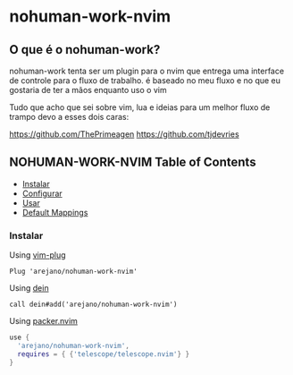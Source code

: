 # nohuman-work-nvim


## O que é o nohuman-work?

nohuman-work tenta ser um plugin para o nvim que entrega uma interface de controle para o fluxo de trabalho.
é baseado no meu fluxo e no que eu gostaria de ter a mãos enquanto uso o vim


Tudo que acho que sei sobre vim, lua e ideias para um melhor fluxo de trampo devo a esses dois caras:

https://github.com/ThePrimeagen
https://github.com/tjdevries


## NOHUMAN-WORK-NVIM Table of Contents

- [Instalar](#instalar)
- [Configurar](#configurar)
- [Usar](#usar)
- [Default Mappings](#default-mappings)


### Instalar

Using [vim-plug](https://github.com/arejano/nohuman-work-nvim)

```viml
Plug 'arejano/nohuman-work-nvim'
```

Using [dein](https://github.com/Shougo/dein.vim)

```viml
call dein#add('arejano/nohuman-work-nvim')
```
Using [packer.nvim](https://github.com/wbthomason/packer.nvim)

```lua
use {
  'arejano/nohuman-work-nvim',
  requires = { {'telescope/telescope.nvim'} }
}
```

<!-- ### checkhealth -->

<!-- Make sure you call `:checkhealth telescope` after installing telescope to ensure -->
<!-- everything is setup correctly. -->

<!-- After this setup you can continue reading here or switch to `:help telescope` -->
<!-- to get an understanding of how to use Telescope and how to configure it. -->

<!-- ## Usage -->

<!-- Try the command `:Telescope find_files<cr>` -->
<!--   to see if `telescope.nvim` is installed correctly. -->

<!-- ```viml -->
<!-- " Find files using Telescope command-line sugar. -->
<!-- nnoremap <leader>ff <cmd>Telescope find_files<cr> -->
<!-- nnoremap <leader>fg <cmd>Telescope live_grep<cr> -->
<!-- nnoremap <leader>fb <cmd>Telescope buffers<cr> -->
<!-- nnoremap <leader>fh <cmd>Telescope help_tags<cr> -->

<!-- " Using Lua functions -->
<!-- nnoremap <leader>ff <cmd>lua require('telescope.builtin').find_files()<cr> -->
<!-- nnoremap <leader>fg <cmd>lua require('telescope.builtin').live_grep()<cr> -->
<!-- nnoremap <leader>fb <cmd>lua require('telescope.builtin').buffers()<cr> -->
<!-- nnoremap <leader>fh <cmd>lua require('telescope.builtin').help_tags()<cr> -->
<!-- ``` -->

<!-- See [builtin pickers](#pickers) for a list of all builtin functions. -->

<!-- ## Customization -->

<!-- This section should help you explore available options to configure and -->
<!-- customize your `telescope.nvim`. -->

<!-- Unlike most vim plugins, `telescope.nvim` can be customized by either applying -->
<!-- customizations globally, or individually per picker. -->

<!-- - **Global Customization** affecting all pickers can be done through the main -->
<!--   `setup()` method (see defaults below) -->
<!-- - **Individual Customization** affecting a single picker by passing `opts` to -->
<!--   builtin pickers (e.g. `builtin.find_files(opts)`) see -->
<!--   [Configuration recipes](https://github.com/nvim-telescope/telescope.nvim/wiki/Configuration-Recipes) -->
<!--   wiki page for ideas. -->

<!-- ### Telescope setup structure -->

<!-- ```lua -->
<!-- require('telescope').setup{ -->
<!--   defaults = { -->
<!--     -- Default configuration for telescope goes here: -->
<!--     -- config_key = value, -->
<!--     mappings = { -->
<!--       i = { -->
<!--         -- map actions.which_key to <C-h> (default: <C-/>) -->
<!--         -- actions.which_key shows the mappings for your picker, -->
<!--         -- e.g. git_{create, delete, ...}_branch for the git_branches picker -->
<!--         ["<C-h>"] = "which_key" -->
<!--       } -->
<!--     } -->
<!--   }, -->
<!--   pickers = { -->
<!--     -- Default configuration for builtin pickers goes here: -->
<!--     -- picker_name = { -->
<!--     --   picker_config_key = value, -->
<!--     --   ... -->
<!--     -- } -->
<!--     -- Now the picker_config_key will be applied every time you call this -->
<!--     -- builtin picker -->
<!--   }, -->
<!--   extensions = { -->
<!--     -- Your extension configuration goes here: -->
<!--     -- extension_name = { -->
<!--     --   extension_config_key = value, -->
<!--     -- } -->
<!--     -- please take a look at the readme of the extension you want to configure -->
<!--   } -->
<!-- } -->
<!-- ``` -->

<!-- To look at what default configuration options exist please read: `:help -->
<!-- telescope.setup()`.  For picker specific `opts` please read: `:help -->
<!-- telescope.builtin`. -->


<!-- To embed the above code snippet in a `.vim` file -->
<!--   (for example in `after/plugin/telescope.nvim.vim`), -->
<!--   wrap it in `lua << EOF code-snippet EOF`: -->

<!-- ```lua -->
<!-- lua << EOF -->
<!-- require('telescope').setup{ -->
<!--   -- ... -->
<!-- } -->
<!-- EOF -->
<!-- ``` -->

<!-- ## Default Mappings -->

<!-- Mappings are fully customizable. -->
<!-- Many familiar mapping patterns are setup as defaults. -->

<!-- | Mappings       | Action                                               | -->
<!-- |----------------|------------------------------------------------------| -->
<!-- | `<C-n>/<Down>` | Next item                                            | -->
<!-- | `<C-p>/<Up>`   | Previous item                                        | -->
<!-- | `j/k`          | Next/previous (in normal mode)                       | -->
<!-- | `H/M/L`        | Select High/Middle/Low (in normal mode)              | -->
<!-- | 'gg/G'         | Select the first/last item (in normal mode)          | -->
<!-- | `<CR>`         | Confirm selection                                    | -->
<!-- | `<C-x>`        | Go to file selection as a split                      | -->
<!-- | `<C-v>`        | Go to file selection as a vsplit                     | -->
<!-- | `<C-t>`        | Go to a file in a new tab                            | -->
<!-- | `<C-u>`        | Scroll up in preview window                          | -->
<!-- | `<C-d>`        | Scroll down in preview window                        | -->
<!-- | `<C-/>`        | Show mappings for picker actions (insert mode)       | -->
<!-- | `?`            | Show mappings for picker actions (normal mode)       | -->
<!-- | `<C-c>`        | Close telescope                                      | -->
<!-- | `<Esc>`        | Close telescope (in normal mode)                     | -->
<!-- | `<Tab>`        | Toggle selection and move to next selection          | -->
<!-- | `<S-Tab>`      | Toggle selection and move to prev selection          | -->
<!-- | `<C-q>`        | Send all items not filtered to quickfixlist (qflist) | -->
<!-- | `<M-q>`        | Send all selected items to qflist                    | -->


<!-- To see the full list of mappings, check out `lua/telescope/mappings.lua` and the -->
<!-- `default_mappings` table. -->

<!-- **Tip**: you can use `<C-/>` and `?` in insert and normal mode, respectively, to show the actions mapped to your picker. -->

<!-- Much like [builtin pickers](#pickers), there are a number of -->
<!-- [actions](https://github.com/nvim-telescope/telescope.nvim/blob/master/lua/telescope/actions/init.lua) -->
<!-- you can pick from to remap your telescope buffer mappings, or create a new -->
<!-- custom action: -->

<!-- ```lua -->
<!-- -- Built-in actions -->
<!-- local transform_mod = require('telescope.actions.mt').transform_mod -->

<!-- -- or create your custom action -->
<!-- local my_cool_custom_action = transform_mod({ -->
<!--   x = function(prompt_bufnr) -->
<!--     print("This function ran after another action. Prompt_bufnr: " .. prompt_bufnr) -->
<!--     -- Enter your function logic here. You can take inspiration from lua/telescope/actions.lua -->
<!--   end, -->
<!-- }) -->
<!-- ``` -->

<!-- To remap telescope mappings, please read `:help telescope.defaults.mappings`. -->
<!-- To do picker specific mappings, its suggested to do this with the `pickers` -->
<!-- table in `telescope.setup`. Each picker accepts a `mappings` table like its -->
<!-- explained in `:help telescope.defaults.mappings`. -->

<!-- ## Pickers -->

<!-- Built-in functions. Ready to be bound to any key you like. -->

<!-- ```vim -->
<!-- :lua require'telescope.builtin'.planets{} -->

<!-- :nnoremap <Leader>pp :lua require'telescope.builtin'.planets{} -->
<!-- ``` -->

<!-- ### File Pickers -->

<!-- | Functions                           | Description                                                                                                                       | -->
<!-- |-------------------------------------|-----------------------------------------------------------------------------------------------------------------------------------| -->
<!-- | `builtin.find_files`                | Lists files in your current working directory, respects .gitignore                                                                | -->
<!-- | `builtin.git_files`                 | Fuzzy search through the output of `git ls-files` command, respects .gitignore, optionally ignores untracked files                | -->
<!-- | `builtin.grep_string`               | Searches for the string under your cursor in your current working directory                                                       | -->
<!-- | `builtin.live_grep`                 | Search for a string in your current working directory and get results live as you type (respecting .gitignore)                    | -->
<!-- | `builtin.file_browser`              | Lists files and folders in your current working directory, open files, navigate your filesystem, and create new files and folders | -->

<!-- ### Vim Pickers -->

<!-- | Functions                           | Description                                                                                                                                                 | -->
<!-- |-------------------------------------|-------------------------------------------------------------------------------------------------------------------------------------------------------------| -->
<!-- | `builtin.buffers`                   | Lists open buffers in current neovim instance                                                                                                               | -->
<!-- | `builtin.oldfiles`                  | Lists previously open files                                                                                                                                 | -->
<!-- | `builtin.commands`                  | Lists available plugin/user commands and runs them on `<cr>`                                                                                                | -->
<!-- | `builtin.tags`                      | Lists tags in current directory with tag location file preview (users are required to run ctags -R to generate tags or update when introducing new changes) | -->
<!-- | `builtin.command_history`           | Lists commands that were executed recently, and reruns them on `<cr>`                                                                                       | -->
<!-- | `builtin.search_history`            | Lists searches that were executed recently, and reruns them on `<cr>`                                                                                       | -->
<!-- | `builtin.help_tags`                 | Lists available help tags and opens a new window with the relevant help info on `<cr>`                                                                      | -->
<!-- | `builtin.man_pages`                 | Lists manpage entries, opens them in a help window on `<cr>`                                                                                                | -->
<!-- | `builtin.marks`                     | Lists vim marks and their value                                                                                                                             | -->
<!-- | `builtin.colorscheme`               | Lists available colorschemes and applies them on `<cr>`                                                                                                     | -->
<!-- | `builtin.quickfix`                  | Lists items in the quickfix list                                                                                                                            | -->
<!-- | `builtin.loclist`                   | Lists items from the current window's location list                                                                                                         | -->
<!-- | `builtin.jumplist`                  | Lists Jump List entries                                                                                                                                     | -->
<!-- | `builtin.vim_options`               | Lists vim options, allows you to edit the current value on `<cr>`                                                                                           | -->
<!-- | `builtin.registers`                 | Lists vim registers, pastes the contents of the register on `<cr>`                                                                                          | -->
<!-- | `builtin.autocommands`              | Lists vim autocommands and goes to their declaration on `<cr>`                                                                                              | -->
<!-- | `builtin.spell_suggest`             | Lists spelling suggestions for the current word under the cursor, replaces word with selected suggestion on `<cr>`                                          | -->
<!-- | `builtin.keymaps`                   | Lists normal mode keymappings                                                                                                                               | -->
<!-- | `builtin.filetypes`                 | Lists all available filetypes                                                                                                                               | -->
<!-- | `builtin.highlights`                | Lists all available highlights                                                                                                                              | -->
<!-- | `builtin.current_buffer_fuzzy_find` | Live fuzzy search inside of the currently open buffer                                                                                                       | -->
<!-- | `builtin.current_buffer_tags`       | Lists all of the tags for the currently open buffer, with a preview                                                                                         | -->
<!-- | `builtin.resume`                    | Lists the results incl. multi-selections of the previous picker                                                                                             | -->
<!-- | `builtin.pickers`                   | Lists the previous pickers incl. multi-selections (see `:h telescope.defaults.cache_picker`)                                                                | -->

<!-- ### Neovim LSP Pickers -->

<!-- | Functions                                   | Description                                                                                                               | -->
<!-- |---------------------------------------------|---------------------------------------------------------------------------------------------------------------------------| -->
<!-- | `builtin.lsp_references`                    | Lists LSP references for word under the cursor                                                                            | -->
<!-- | `builtin.lsp_document_symbols`              | Lists LSP document symbols in the current buffer                                                                          | -->
<!-- | `builtin.lsp_workspace_symbols`             | Lists LSP document symbols in the current workspace                                                                       | -->
<!-- | `builtin.lsp_dynamic_workspace_symbols`     | Dynamically Lists LSP for all workspace symbols                                                                           | -->
<!-- | `builtin.lsp_code_actions`                  | Lists any LSP actions for the word under the cursor, that can be triggered with `<cr>`                                    | -->
<!-- | `builtin.lsp_range_code_actions`            | Lists any LSP actions for a given range, that can be triggered with `<cr>`                                                | -->
<!-- | `builtin.lsp_document_diagnostics`          | Lists LSP diagnostics for the current buffer                                                                              | -->
<!-- | `builtin.lsp_workspace_diagnostics`         | Lists LSP diagnostics for the current workspace if supported, otherwise searches in all open buffers                      | -->
<!-- | `builtin.lsp_implementations`               | Goto the implementation of the word under the cursor if there's only one, otherwise show all options in Telescope         | -->
<!-- | `builtin.lsp_definitions`                   | Goto the definition of the word under the cursor, if there's only one, otherwise show all options in Telescope            | -->
<!-- | `builtin.lsp_type_definitions`              | Goto the definition of the type of the word under the cursor, if there's only one, otherwise show all options in Telescope| -->


<!-- ### Git Pickers -->

<!-- | Functions                           | Description                                                                                                | -->
<!-- |-------------------------------------|------------------------------------------------------------------------------------------------------------| -->
<!-- | `builtin.git_commits`               | Lists git commits with diff preview, checkout action `<cr>`, reset mixed `<C-r>m`, reset soft `<C-r>s` and reset hard `<C-r>h` | -->
<!-- | `builtin.git_bcommits`              | Lists buffer's git commits with diff preview and checks them out on `<cr>`                                 | -->
<!-- | `builtin.git_branches`              | Lists all branches with log preview, checkout action `<cr>`, track action `<C-t>` and rebase action`<C-r>` | -->
<!-- | `builtin.git_status`                | Lists current changes per file with diff preview and add action. (Multi-selection still WIP)               | -->
<!-- | `builtin.git_stash`                 | Lists stash items in current repository with ability to apply them on `<cr>`                               | -->

<!-- ### Treesitter Picker -->

<!-- | Functions                           | Description                                       | -->
<!-- |-------------------------------------|---------------------------------------------------| -->
<!-- | `builtin.treesitter`                | Lists Function names, variables, from Treesitter! | -->

<!-- ### Lists Picker -->

<!-- | Functions                           | Description                                                                                                                                                                               | -->
<!-- |-------------------------------------|-------------------------------------------------------------------------------------------------------------------------------------------------------------------------------------------| -->
<!-- | `builtin.planets`                   | Use the telescope...                                                                                                                                                                      | -->
<!-- | `builtin.builtin`                   | Lists Built-in pickers and run them on `<cr>`.                                                                                                                                            | -->
<!-- | `builtin.reloader`                  | Lists Lua modules and reload them on `<cr>`.                                                                                                                                              | -->
<!-- | `builtin.symbols`                   | Lists symbols inside a file `data/telescope-sources/*.json` found in your rtp. More info and symbol sources can be found [here](https://github.com/nvim-telescope/telescope-symbols.nvim) | -->

<!-- ## Previewers -->

<!-- | Previewers                         | Description                                                     | -->
<!-- |------------------------------------|-----------------------------------------------------------------| -->
<!-- | `previewers.vim_buffer_cat.new`    | Default previewer for files. Uses vim buffers                   | -->
<!-- | `previewers.vim_buffer_vimgrep.new`| Default previewer for grep and similar. Uses vim buffers        | -->
<!-- | `previewers.vim_buffer_qflist.new` | Default previewer for qflist. Uses vim buffers                  | -->
<!-- | `previewers.cat.new`               | Deprecated previewer for files. Uses `cat`/`bat`                | -->
<!-- | `previewers.vimgrep.new`           | Deprecated previewer for grep and similar. Uses `cat`/`bat`     | -->
<!-- | `previewers.qflist.new`            | Deprecated previewer for qflist. Uses `cat`/`bat`               | -->

<!-- The default previewers are from now on `vim_buffer_` previewers. They use vim -->
<!-- buffers for displaying files and use tree-sitter or regex for file highlighting. -->

<!-- These previewers are guessing the filetype of the selected file, so there might -->
<!-- be cases where they miss, leading to wrong highlights. This is because we can't -->
<!-- determine the filetype in the traditional way: We don't do `bufload` and instead -->
<!-- read the file asynchronously with `vim.loop.fs_` and attach only a highlighter; -->
<!-- otherwise the speed of the previewer would slow down considerably. If you want -->
<!-- to configure more filetypes, take a look at -->
<!-- [plenary wiki](https://github.com/nvim-lua/plenary.nvim#plenaryfiletype). -->

<!-- If you want to configure the `vim_buffer_` previewer (e.g. you want the line to wrap), do this: -->

<!-- ```vim -->
<!-- autocmd User TelescopePreviewerLoaded setlocal wrap -->
<!-- ``` -->

<!-- ## Sorters -->

<!-- | Sorters                            | Description                                                     | -->
<!-- |------------------------------------|-----------------------------------------------------------------| -->
<!-- | `sorters.get_fuzzy_file`           | Telescope's default sorter for files                            | -->
<!-- | `sorters.get_generic_fuzzy_sorter` | Telescope's default sorter for everything else                  | -->
<!-- | `sorters.get_levenshtein_sorter`   | Using Levenshtein distance algorithm (don't use :D)             | -->
<!-- | `sorters.get_fzy_sorter`           | Using fzy algorithm                                             | -->
<!-- | `sorters.fuzzy_with_index_bias`    | Used to list stuff with consideration to when the item is added | -->

<!-- A `Sorter` is called by the `Picker` on each item returned by the `Finder`. It -->
<!-- returns a number, which is equivalent to the "distance" between the current -->
<!-- `prompt` and the `entry` returned by a `finder`. -->

<!-- ## Layout (display) -->

<!-- Layout can be configured by choosing a specific `layout_strategy` and -->
<!-- specifying a particular `layout_config` for that strategy. -->
<!-- For more details on available strategies and configuration options, -->
<!-- see `:help telescope.layout`. -->

<!-- Some options for configuring sizes in layouts are "resolvable". This means that -->
<!-- they can take different forms, and will be interpreted differently according to -->
<!-- which form they take. -->
<!-- For example, if we wanted to set the `width` of a picker using the `vertical` -->
<!-- layout strategy to 50% of the screen width, we would specify that width -->
<!-- as `0.5`, but if we wanted to specify the `width` to be exactly 80 -->
<!-- characters wide, we would specify it as `80`. -->
<!-- For more details on resolving sizes, see `:help telescope.resolve`. -->

<!-- As an example, if we wanted to specify the layout strategy and width, -->
<!-- but only for this instance, we could do something like: -->

<!-- ``` -->
<!-- :lua require('telescope.builtin').find_files({layout_strategy='vertical',layout_config={width=0.5}}) -->
<!-- ``` -->

<!-- If we wanted to change the width for every time we use the `vertical` -->
<!-- layout strategy, we could add the following to our `setup()` call: -->

<!-- ```lua -->
<!-- require('telescope').setup({ -->
<!--   defaults = { -->
<!--     layout_config = { -->
<!--       vertical = { width = 0.5 } -->
<!--       -- other layout configuration here -->
<!--     }, -->
<!--     -- other defaults configuration here -->
<!--   }, -->
<!--   -- other configuration values here -->
<!-- }) -->
<!-- ``` -->

<!-- ## Themes -->

<!-- Common groups of settings can be set up to allow for themes. -->
<!-- We have some built in themes but are looking for more cool options. -->

<!-- ![dropdown](https://i.imgur.com/SorAcXv.png) -->

<!-- | Themes                   | Description                                                                                 | -->
<!-- |--------------------------|---------------------------------------------------------------------------------------------| -->
<!-- | `themes.get_dropdown`    | A list like centered list. [dropdown](https://i.imgur.com/SorAcXv.png)                      | -->
<!-- | `themes.get_cursor`      | [A cursor relative list.](https://github.com/nvim-telescope/telescope.nvim/pull/878)        | -->
<!-- | `themes.get_ivy`         | Bottom panel overlay. [Ivy #771](https://github.com/nvim-telescope/telescope.nvim/pull/771) | -->

<!-- To use a theme, simply append it to a builtin function: -->

<!-- ```vim -->
<!-- nnoremap <Leader>f :lua require'telescope.builtin'.find_files(require('telescope.themes').get_dropdown({}))<cr> -->
<!-- " Change an option -->
<!-- nnoremap <Leader>f :lua require'telescope.builtin'.find_files(require('telescope.themes').get_dropdown({ winblend = 10 }))<cr> -->
<!-- ``` -->

<!-- Or use with a command: -->

<!-- ```vim -->
<!-- Telescope find_files theme=dropdown -->
<!-- ``` -->

<!-- Or you can configure it in the pickers table in `telescope.setup`: -->

<!-- ```lua -->
<!-- require('telescope').setup{ -->
<!--   defaults = { -->
<!--     -- ... -->
<!--   }, -->
<!--   pickers = { -->
<!--     find_files = { -->
<!--       theme = "dropdown", -->
<!--     } -->
<!--   }, -->
<!--   extensions = { -->
<!--     -- ... -->
<!--   } -->
<!-- } -->
<!-- ``` -->

<!-- Themes should work with every `telescope.builtin` function. If you wish to make -->
<!-- a theme, check out `lua/telescope/themes.lua`. -->

<!-- ## Vim Commands -->

<!-- All `telescope.nvim` functions are wrapped in `vim` commands for easy access, -->
<!-- tab completions and setting options. -->

<!-- ```viml -->
<!-- " Show all builtin pickers -->
<!-- :Telescope -->

<!-- " Tab completion -->
<!-- :Telescope |<tab> -->
<!-- :Telescope find_files -->

<!-- " Setting options -->
<!-- :Telescope find_files prompt_prefix=🔍 -->

<!-- " If the option accepts a Lua table as its value, you can use, to connect each -->
<!-- " command string, e.g.: find_command, vimgrep_arguments are both options that -->
<!-- " accept a Lua table as a value. So, you can configure them on the command line -->
<!-- "like so: -->
<!-- :Telescope find_files find_command=rg,--ignore,--hidden,--files prompt_prefix=🔍 -->
<!-- ``` -->

<!-- for more information and how to realize more complex commands please read -->
<!-- `:help telescope.command`. -->

<!-- ## Autocmds -->

<!-- Telescope user autocmds: -->

<!-- | Event                           | Description                                             | -->
<!-- |---------------------------------|---------------------------------------------------------| -->
<!-- | `User TelescopeFindPre`         | Do it before Telescope creates all the floating windows | -->
<!-- | `User TelescopePreviewerLoaded` | Do it after Telescope previewer window is created       | -->

<!-- ## Extensions -->

<!-- Telescope provides the capabilities to create & register extensions, which -->
<!-- improve telescope in a variety of ways. -->

<!-- Some extensions provide integration with external tools, outside of the scope of -->
<!-- `builtins`.  Others provide performance enhancements by using compiled C and -->
<!-- interfacing directly with Lua over LuaJIT's FFI library. -->

<!-- A list of community extensions can be found in the -->
<!-- [Extensions](https://github.com/nvim-telescope/telescope.nvim/wiki/Extensions) -->
<!-- wiki. Always read the README of the extension you want to install, but here is a -->
<!-- general overview of how most extensions work. -->

<!-- ### Loading extensions -->

<!-- To load an extension, use the `load_extension` function as shown in the example -->
<!-- below: -->

<!-- ```lua -->
<!-- -- This will load fzy_native and have it override the default file sorter -->
<!-- require('telescope').load_extension('fzy_native') -->
<!-- ``` -->

<!-- You may skip explicitly loading extensions (they will then be lazy-loaded), but -->
<!-- tab completions will not be available right away. -->

<!-- ### Accessing pickers from extensions -->

<!-- Pickers from extensions are added to the `:Telescope` command under their -->
<!-- respective name. For example: -->

<!-- ```viml -->
<!-- " Run the `configurations` picker from nvim-dap -->
<!-- :Telescope dap configurations -->
<!-- ``` -->

<!-- They can also be called directly from Lua: -->

<!-- ```lua -->
<!-- -- Run the `configurations` picker from nvim-dap -->
<!-- require('telescope').extensions.dap.configurations() -->
<!-- ``` -->

<!-- ## API -->

<!-- For writing your own picker and for information about the API please read the -->
<!-- [Developers Documentation](developers.md). -->

<!-- ## Media -->

<!-- - [What is Telescope? (Video)](https://www.twitch.tv/teej_dv/clip/RichDistinctPlumberPastaThat) -->
<!-- - [More advanced configuration (Video)](https://www.twitch.tv/videos/756229115) -->
<!-- - [Example video](https://www.youtube.com/watch?v=65AVwHZflsU) -->

<!-- ## Contributing -->

<!-- All contributions are welcome! Just open a pull request. -->
<!-- Please read [CONTRIBUTING.md](./CONTRIBUTING.md) -->

<!-- ## Related Projects -->

<!-- - [fzf.vim](https://github.com/junegunn/fzf.vim) -->
<!-- - [denite.nvim](https://github.com/Shougo/denite.nvim) -->
<!-- - [vim-clap](https://github.com/liuchengxu/vim-clap) -->
